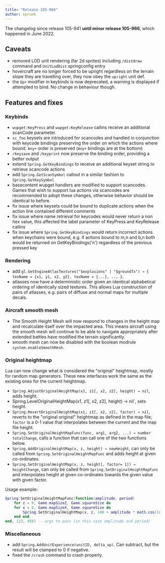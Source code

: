 ```yaml
---
title: "Release 105-966"
author: sprunk
---
```


The changelog since release 105-941 **until minor release 105-966**, which happened in June 2022.

## Caveats
* removed LOD unit rendering (far 2d sprites) including `/distdraw` command and `UnitLodDist` springconfig entry
* hovercraft are no longer forced to be upright regardless on the terrain slope they are travelling over, they now obey the `upright` unit def.
* the `Up+` modifier in keybinds is now deprecated, a warning is displayed if attempted to bind. No change in behaviour though.

## Features and fixes

### Keybinds
* `wupget:KeyPress` and `wupget:KeyRelease` callins receive an additional scanCode parameter.
* `sc_foo` keysets are introduced for scancodes and handled in conjunction with keycode bindings preserving the order on which the actions where bound. `Any+` order is preserved (`Any+` bindings are at the bottom)
* `/keysave` and `/keyprint` now preserve the binding order, providing a better output
* extend `Spring.GetKeyBindings` to receive an additional keyset string to retrieve scancode actions
* add `Spring.GetScanSymbol` callout in a similar fashion to `Spring.GetKeySymbol`
* basecontent wupget handlers are modified to support scancodes. Games that wish to support lua actions via scancodes are recommended to adopt these changes, otherwise behavior should be identical to before.
* fix issue where keysets could be bound to duplicate actions when the action line contained different comments
* fix issue where name retrieval for keycodes would never return a non hex value, this affected the label parameter of KeyPress and KeyRelease callins
* fix issue where `Spring.GetKeyBindings` would return incorrect actions when keychains were bound, e.g. if actions bound to m,n and b,n both would be returned on GetKeyBindings('n') regardless of the previous pressed key

### Rendering
* add `gl.GetEngineAtlasTextures("$explosions" | "$groundfx") → { texName = {x1, y1, x2, y2}, texName = {...}, ... }`.
* atlasses now have a deterministic order given an identical alphabetical ordering of identically sized textures. This allows Lua construction of pairs of atlasses, e.g. pairs of diffuse and normal maps for multiple decals.

### Aircraft smooth mesh
* The Smooth Height Mesh will now respond to changes in the height map and recalculate itself over the impacted area. This means aircraft using the smooth mesh will continue to be able to navigate appropriately after extended battles have modified the terrain significantly.
* smooth mesh can now be disabled with the boolean modrule `system.enableSmoothMesh`.

### Original heightmap
Lua can now change what is considered the "original" heightmap, mostly for random map generators. These new interfaces work the same as the existing ones for the current heightmap.
* `Spring.AdjustOriginalHeightMap(x1, z1[, x2, z2], height) → nil`, adds height.
* Spring.LevelOriginalHeightMap(x1, z1[, x2, z2], height) → nil`, sets height.
* `Spring.RevertOriginalHeightMap(x1, z1[, x2, z2], factor) → nil`, reverts to the "original original" heightmap as defined in the map file; `factor` is a 0-1 value that interpolates between the current and the map file height.
* `Spring.SetOriginalHeightMapFunc(func, arg1, arg2, ...) → number totalChange`, calls a function that can call one of the two functions below.
* `Spring.AddOriginalHeightMap(x, z, height) → newHeight`, can only be called from `Spring.SetOriginalHeightMapFunc` and adds height at given co-ordinates.
* `Spring.SetOriginalHeightMap(x, z, height[, factor= 1]) → heightChange`, can only be called from `Spring.SetOriginalHeightMapFunc` and interpolates height at given co-ordinates towards the given value with given factor.

Usage example:
```lua
Spring.SetOriginalHeightMapFunc(function(amplitude, period)
	for z = 0, Game.mapSizeZ, Game.squareSize do
	for x = 0, Game.mapSizeX, Game.squareSize do
		Spring.SetOriginalHeightMap(x, z, 100 + amplitude * math.cos((x + z) / period))
	end end
end, 123, 456) -- args to pass (in this case amplitude and period)
```

### Miscellaneous
* add `Spring.AddUnitExperience(unitID, delta_xp)`. Can subtract, but the result will be clamped to 0 if negative.
* fixed the `/crash` command to crash properly.
